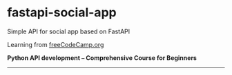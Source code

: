 # fastapi-social-app
 Simple API for social app based on FastAPI

Learning from [freeCodeCamp.org](https://www.youtube.com/watch?v=0sOvCWFmrtA&t=4456s&ab_channel=freeCodeCamp.org)

**Python API development – Comprehensive Course for Beginners**

---

